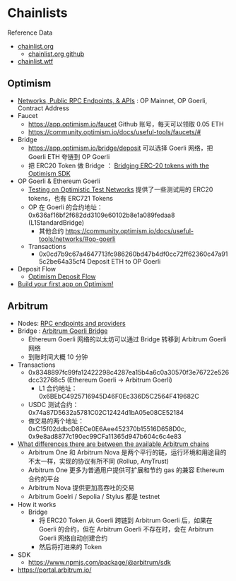 # Chainlists

Reference Data

- [chainlist.org](https://chainlist.org/)
  - [chainlist.org github](https://github.com/ethereum-lists/chains)
- [chainlist.wtf](https://chainlist.wtf/)



## Optimism

- [Networks, Public RPC Endpoints, & APIs](https://community.optimism.io/docs/useful-tools/networks/#) : OP Mainnet, OP Goerli, Contract Address
- Faucet
  - https://app.optimism.io/faucet  Github 账号，每天可以领取 0.05 ETH
  - https://community.optimism.io/docs/useful-tools/faucets/#
- Bridge
  - https://app.optimism.io/bridge/deposit 可以选择 Goerli 网络，把 Goerli ETH 夸链到 OP Goerli
  - 把 ERC20 Token 做 Bridge ： [Bridging ERC-20 tokens with the Optimism SDK](https://github.com/ethereum-optimism/optimism-tutorial/tree/main/cross-dom-bridge-erc20#bridging-erc-20-tokens-with-the-optimism-sdk)
- OP Goerli & Ethereum Goerli
  - [Testing on Optimistic Test Networks](https://community.optimism.io/docs/guides/testing/#) 提供了一些测试用的 ERC20 tokens，也有 ERC721 Tokens
  - OP 在 Goerli 的合约地址：0x636af16bf2f682dd3109e60102b8e1a089fedaa8 (L1StandardBridge)
    - 其他合约 https://community.optimism.io/docs/useful-tools/networks/#op-goerli
  - Transactions
    - 0x0cd7b9c67a4647713fc986260bd47b4df0cc72ff62360c47a915c2be64a35cf4 Deposit ETH to OP Goerli
- Deposit Flow
  - [Optimism Deposit Flow](https://community.optimism.io/docs/protocol/deposit-flow/#)
- [Build your first app on Optimism!](https://github.com/ethereum-optimism/optimism-tutorial)

## Arbitrum

- Nodes: [RPC endpoints and providers](https://docs.arbitrum.io/node-running/node-providers)
- Bridge : [Arbitrum Goerli Bridge](https://bridge.arbitrum.io/?l2ChainId=421613)
  - Ethereum Goerli 网络的以太坊可以通过 Bridge 转移到 Arbitrum Goerli 网络
  - 到账时间大概 10 分钟
- Transactions
  - 0x8348897fc99fa12422298c4287ea15b4a6c0a30570f3e76722e526dcc32768c5 (Ethereum Goerli -> Arbitrum Goerli)
    - L1 合约地址：0x6BEbC4925716945D46F0Ec336D5C2564F419682C
  - USDC 测试合约：0x74a87D5632a5781C02C12424d1bA05e08CE52184
  - 做交易的两个地址：0xC15f02ddbcD8ECe0E6Aee452370b15516D658D0c, 0x9e8ad8877c190ec99CFa11365d947b604c6c4e83
- [What differences there are between the available Arbitrum chains](https://docs.arbitrum.io/for-devs/concepts/public-chains#what-differences-there-are-between-the-available-arbitrum-chains)
  - Arbitrum One 和 Arbitrum Nova 是两个平行的链，运行环境和用途目的不太一样，实现的协议有所不同 (Rollup, AnyTrust)
  - Arbitrum One 更多为普通用户提供可扩展和节约 gas 的兼容 Ethereum 合约的平台
  - Arbitrum Nova 提供更加高吞吐的交易
  - Arbitrum Goelri / Sepolia / Stylus 都是 testnet
- How it works
  - Bridge 
    - 将 ERC20 Token 从 Goerli 跨链到 Arbitrum Goerli 后，如果在 Goerli 的合约，但在 Arbitrum Goerli 不存在时，会在 Arbitrum Goerli 网络自动创建合约
    - 然后将打进来的 Token 
- SDK
  - https://www.npmjs.com/package/@arbitrum/sdk
- https://portal.arbitrum.io/



